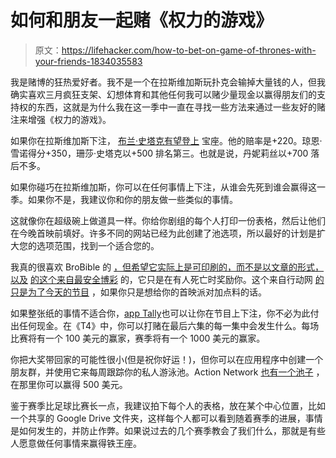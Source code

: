 # 如何和朋友一起赌《权力的游戏》

> 原文：<https://lifehacker.com/how-to-bet-on-game-of-thrones-with-your-friends-1834035583>

我是赌博的狂热爱好者。我不是一个在拉斯维加斯玩扑克会输掉大量钱的人，但我确实喜欢三月疯狂支架、幻想体育和其他任何我可以赌少量现金以赢得朋友们的支持权的东西，这就是为什么我在这一季中一直在寻找一些方法来通过一些友好的赌注来增强《权力的游戏》。



如果你在拉斯维加斯下注， [布兰·史塔克有望登上](https://www.covers.com/Editorial/Article/09adbae9-5d46-11e9-a984-125516351e3a/Betting-on-HBOs-Game-of-Thrones-Odds-proposition-bets-and-predictions-for-Season-8) 宝座。他的赔率是+220。琼恩·雪诺得分+350，珊莎·史塔克以+500 排名第三。也就是说，丹妮莉丝以+700 落后不多。

如果你碰巧在拉斯维加斯，你可以在任何事情上下注，从谁会先死到谁会赢得这一季。如果你不是，我建议你和你的朋友做一些类似的事情。

这就像你在超级碗上做道具一样。你给你剧组的每个人打印一份表格，然后让他们在今晚首映前填好。许多不同的网站已经为此创建了池选项，所以最好的计划是扩大您的选项范围，找到一个适合您的。

我真的很喜欢 BroBible 的 [，但希望它实际上是可印刷的，而不是以文章的形式，以及](https://brobible.com/culture/article/game-thrones-season-8-prop-bets/) [的这个来自最安全博彩](https://www.safestbettingsites.com/blog/game-of-thrones-first-to-die-printable-betting-sheet) 的，它只是在有人死亡时奖励你。这个来自行动网 [的只是为了今天的节目](https://www.actionnetwork.com/entertainment/printable-game-of-thrones-prop-sheet-got-pdf-premiere) ，如果你只是想给你的首映派对加点料的话。

如果整张纸的事情不适合你，[app Tally](https://playtally.com/)也可以让你在节目上下注，你不必为此付出任何现金。在《T4》中，你可以打赌在最后六集的每一集中会发生什么。每场比赛将有一个 100 美元的赢家，赛季将有一个 1000 美元的赢家。

你把大奖带回家的可能性很小(但是祝你好运！)，但你可以在应用程序中创建一个朋友群，并使用它来每周跟踪你的私人游泳池。Action Network [也有一个池子](https://www.actionnetwork.com/general/game-of-thrones-season-8-premiere-prop-contest-win-cash-prizes-april-14-2019) ，在那里你可以赢得 500 美元。

鉴于赛季比足球比赛长一点，我建议拍下每个人的表格，放在某个中心位置，比如一个共享的 Google Drive 文件夹，这样每个人都可以看到随着赛季的进展，事情是如何发生的，并防止作弊。如果说过去的几个赛季教会了我们什么，那就是有些人愿意做任何事情来赢得铁王座。
